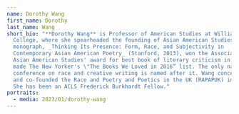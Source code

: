 ```yaml
---
name: Dorothy Wang
first_name: Dorothy
last_name: Wang
short_bio: "**Dorothy Wang** is Professor of American Studies at Williams
  College, where she spearheaded the founding of Asian American Studies. Her
  monograph, _Thinking Its Presence: Form, Race, and Subjectivity in
  Contemporary Asian American Poetry_ (Stanford, 2013), won the Association for
  Asian American Studies' award for best book of literary criticism in 2016 and
  made The New Yorker's \"The Books We Loved in 2016” list. The only national
  conference on race and creative writing is named after it. Wang conceived of
  and co-founded the Race and Poetry and Poetics in the UK (RAPAPUK) initiative.
  She has been an ACLS Frederick Burkhardt Fellow."
portraits:
  - media: 2023/01/dorothy-wang
---
```


